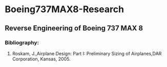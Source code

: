 # Boeing737MAX8-Research

## Reverse Engineering of Boeing 737 MAX 8

### Bibliography:

1. Roskam, J.,Airplane Design: Part I: Preliminary Sizing of Airplanes,DAR Corporation, Kansas, 2005.
